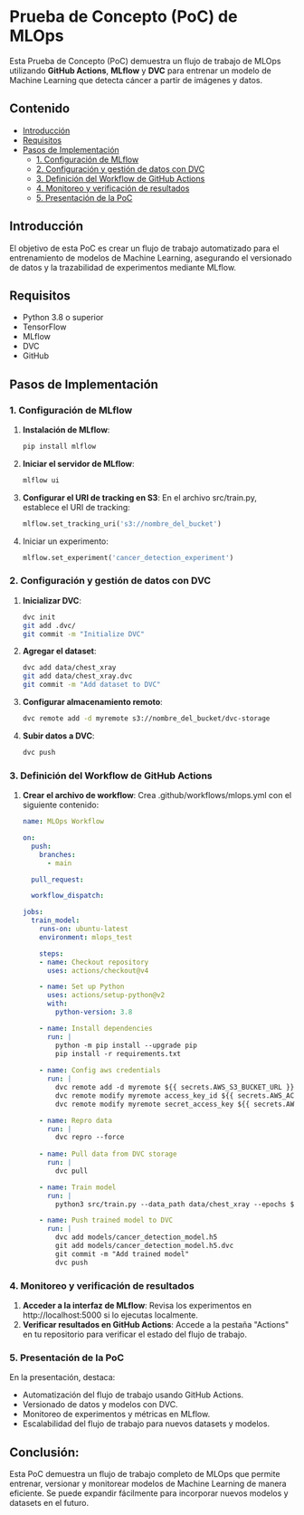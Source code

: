 # Prueba de Concepto (PoC) de MLOps

Esta Prueba de Concepto (PoC) demuestra un flujo de trabajo de MLOps utilizando **GitHub Actions**, **MLflow** y **DVC** para entrenar un modelo de Machine Learning que detecta cáncer a partir de imágenes y datos.

## Contenido

- [Introducción](#introducción)
- [Requisitos](#requisitos)
- [Pasos de Implementación](#pasos-de-implementación)
  - [1. Configuración de MLflow](#1-configuración-de-mlflow)
  - [2. Configuración y gestión de datos con DVC](#2-configuración-y-gestión-de-datos-con-dvc)
  - [3. Definición del Workflow de GitHub Actions](#3-definición-del-workflow-de-github-actions)
  - [4. Monitoreo y verificación de resultados](#4-monitoreo-y-verificación-de-resultados)
  - [5. Presentación de la PoC](#5-presentación-de-la-poc)

## Introducción

El objetivo de esta PoC es crear un flujo de trabajo automatizado para el entrenamiento de modelos de Machine Learning, asegurando el versionado de datos y la trazabilidad de experimentos mediante MLflow. 

## Requisitos

- Python 3.8 o superior
- TensorFlow
- MLflow
- DVC
- GitHub

## Pasos de Implementación

### 1. Configuración de MLflow
   1. **Instalación de MLflow**:
        ```bash
        pip install mlflow
        ```
   2. **Iniciar el servidor de MLflow**:
        ```bash
        mlflow ui
        ```
   3. **Configurar el URI de tracking en S3**:
        En el archivo src/train.py, establece el URI de tracking:
        ```python
        mlflow.set_tracking_uri('s3://nombre_del_bucket')
        ```
   4. Iniciar un experimento:
        ```python
        mlflow.set_experiment('cancer_detection_experiment')
        ```

### 2. Configuración y gestión de datos con DVC
   1. **Inicializar DVC**:
        ```bash
        dvc init
        git add .dvc/
        git commit -m "Initialize DVC"
        ```
   2. **Agregar el dataset**:
        ```bash
        dvc add data/chest_xray
        git add data/chest_xray.dvc
        git commit -m "Add dataset to DVC"
        ```
   3. **Configurar almacenamiento remoto**:
        ```bash
        dvc remote add -d myremote s3://nombre_del_bucket/dvc-storage
        ```
   4. **Subir datos a DVC**:
        ```bash
        dvc push
        ```

### 3. Definición del Workflow de GitHub Actions
   1. **Crear el archivo de workflow**:
      Crea .github/workflows/mlops.yml con el siguiente contenido:

      ```yaml
      name: MLOps Workflow

      on:
        push:
          branches:
            - main

        pull_request:

        workflow_dispatch:

      jobs:
        train_model:
          runs-on: ubuntu-latest
          environment: mlops_test

          steps:
          - name: Checkout repository
            uses: actions/checkout@v4

          - name: Set up Python
            uses: actions/setup-python@v2
            with:
              python-version: 3.8

          - name: Install dependencies
            run: |
              python -m pip install --upgrade pip
              pip install -r requirements.txt
          
          - name: Config aws credentials
            run: |
              dvc remote add -d myremote ${{ secrets.AWS_S3_BUCKET_URL }} --force
              dvc remote modify myremote access_key_id ${{ secrets.AWS_ACCESS_KEY_ID }}
              dvc remote modify myremote secret_access_key ${{ secrets.AWS_SECRET_ACCESS_KEY }}

          - name: Repro data
            run: |
              dvc repro --force
              
          - name: Pull data from DVC storage
            run: |
              dvc pull

          - name: Train model
            run: |
              python3 src/train.py --data_path data/chest_xray --epochs ${model.epochs} --batch_size ${model.batch_size}

          - name: Push trained model to DVC
            run: |
              dvc add models/cancer_detection_model.h5
              git add models/cancer_detection_model.h5.dvc
              git commit -m "Add trained model"
              dvc push
      ```

### 4. Monitoreo y verificación de resultados
   1. **Acceder a la interfaz de MLflow**:
      Revisa los experimentos en http://localhost:5000 si lo ejecutas localmente.
   2. **Verificar resultados en GitHub Actions**:
      Accede a la pestaña "Actions" en tu repositorio para verificar el estado del flujo de trabajo.

### 5. Presentación de la PoC
   En la presentación, destaca:
   - Automatización del flujo de trabajo usando GitHub Actions.
   - Versionado de datos y modelos con DVC.
   - Monitoreo de experimentos y métricas en MLflow.
   - Escalabilidad del flujo de trabajo para nuevos datasets y modelos.

## Conclusión:
Esta PoC demuestra un flujo de trabajo completo de MLOps que permite entrenar, versionar y monitorear modelos de Machine Learning de manera eficiente. Se puede expandir fácilmente para incorporar nuevos modelos y datasets en el futuro.